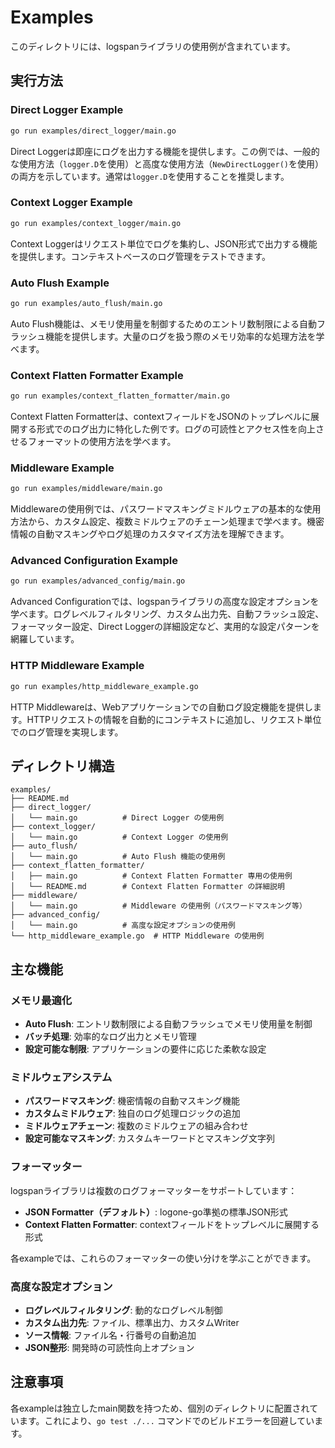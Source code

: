 # Examples

このディレクトリには、logspanライブラリの使用例が含まれています。

## 実行方法

### Direct Logger Example
```bash
go run examples/direct_logger/main.go
```

Direct Loggerは即座にログを出力する機能を提供します。この例では、一般的な使用方法（`logger.D`を使用）と高度な使用方法（`NewDirectLogger()`を使用）の両方を示しています。通常は`logger.D`を使用することを推奨します。

### Context Logger Example
```bash
go run examples/context_logger/main.go
```

Context Loggerはリクエスト単位でログを集約し、JSON形式で出力する機能を提供します。コンテキストベースのログ管理をテストできます。

### Auto Flush Example
```bash
go run examples/auto_flush/main.go
```

Auto Flush機能は、メモリ使用量を制御するためのエントリ数制限による自動フラッシュ機能を提供します。大量のログを扱う際のメモリ効率的な処理方法を学べます。

### Context Flatten Formatter Example
```bash
go run examples/context_flatten_formatter/main.go
```

Context Flatten Formatterは、contextフィールドをJSONのトップレベルに展開する形式でのログ出力に特化した例です。ログの可読性とアクセス性を向上させるフォーマットの使用方法を学べます。

### Middleware Example
```bash
go run examples/middleware/main.go
```

Middlewareの使用例では、パスワードマスキングミドルウェアの基本的な使用方法から、カスタム設定、複数ミドルウェアのチェーン処理まで学べます。機密情報の自動マスキングやログ処理のカスタマイズ方法を理解できます。

### Advanced Configuration Example
```bash
go run examples/advanced_config/main.go
```

Advanced Configurationでは、logspanライブラリの高度な設定オプションを学べます。ログレベルフィルタリング、カスタム出力先、自動フラッシュ設定、フォーマッター設定、Direct Loggerの詳細設定など、実用的な設定パターンを網羅しています。

### HTTP Middleware Example
```bash
go run examples/http_middleware_example.go
```

HTTP Middlewareは、Webアプリケーションでの自動ログ設定機能を提供します。HTTPリクエストの情報を自動的にコンテキストに追加し、リクエスト単位でのログ管理を実現します。

## ディレクトリ構造

```
examples/
├── README.md
├── direct_logger/
│   └── main.go          # Direct Logger の使用例
├── context_logger/
│   └── main.go          # Context Logger の使用例
├── auto_flush/
│   └── main.go          # Auto Flush 機能の使用例
├── context_flatten_formatter/
│   ├── main.go          # Context Flatten Formatter 専用の使用例
│   └── README.md        # Context Flatten Formatter の詳細説明
├── middleware/
│   └── main.go          # Middleware の使用例（パスワードマスキング等）
├── advanced_config/
│   └── main.go          # 高度な設定オプションの使用例
└── http_middleware_example.go  # HTTP Middleware の使用例
```

## 主な機能

### メモリ最適化
- **Auto Flush**: エントリ数制限による自動フラッシュでメモリ使用量を制御
- **バッチ処理**: 効率的なログ出力とメモリ管理
- **設定可能な制限**: アプリケーションの要件に応じた柔軟な設定

### ミドルウェアシステム
- **パスワードマスキング**: 機密情報の自動マスキング機能
- **カスタムミドルウェア**: 独自のログ処理ロジックの追加
- **ミドルウェアチェーン**: 複数のミドルウェアの組み合わせ
- **設定可能なマスキング**: カスタムキーワードとマスキング文字列

### フォーマッター

logspanライブラリは複数のログフォーマッターをサポートしています：

- **JSON Formatter（デフォルト）**: logone-go準拠の標準JSON形式
- **Context Flatten Formatter**: contextフィールドをトップレベルに展開する形式

各exampleでは、これらのフォーマッターの使い分けを学ぶことができます。

### 高度な設定オプション
- **ログレベルフィルタリング**: 動的なログレベル制御
- **カスタム出力先**: ファイル、標準出力、カスタムWriter
- **ソース情報**: ファイル名・行番号の自動追加
- **JSON整形**: 開発時の可読性向上オプション

## 注意事項

各exampleは独立したmain関数を持つため、個別のディレクトリに配置されています。これにより、`go test ./...` コマンドでのビルドエラーを回避しています。